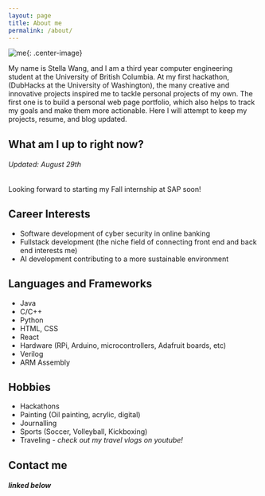 ```yaml
---
layout: page
title: About me
permalink: /about/
---
```


![me](https://github.com/stellaw1/stellaw1.github.io/blob/master/images/me.jpg?raw=true){: .center-image}

My name is Stella Wang, and I am a third year computer engineering student at the University of British Columbia. At my first hackathon, (DubHacks at the University of Washington), the many creative and innovative projects inspired me to tackle personal projects of my own. The first one is to build a personal web page portfolio, which also helps to track my goals and make them more actionable. Here I will attempt to keep my projects, resume, and blog updated. 


## What am I up to right now?
###### Updated: August 29th 
Looking forward to starting my Fall internship at SAP soon!

## Career Interests
- Software development of cyber security in online banking
- Fullstack development (the niche field of connecting front end and back end interests me)
- AI development contributing to a more sustainable environment

## Languages and Frameworks
 - Java
 - C/C++
 - Python
 - HTML, CSS
 - React
 - Hardware (RPi, Arduino, microcontrollers, Adafruit boards, etc)
 - Verilog
 - ARM Assembly

## Hobbies
- Hackathons
- Painting (Oil painting, acrylic, digital)
- Journalling
- Sports (Soccer, Volleyball, Kickboxing)
- Traveling - *check out my travel vlogs on youtube!*

## Contact me
##### *linked below*
